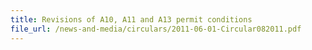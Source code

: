 ```yaml
---
title: Revisions of A10, A11 and A13 permit conditions
file_url: /news-and-media/circulars/2011-06-01-Circular082011.pdf
---
```

